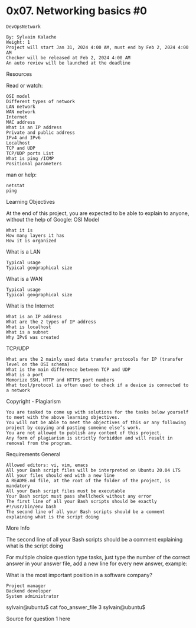 #  0x07. Networking basics #0
    DevOpsNetwork

    By: Sylvain Kalache
    Weight: 1
    Project will start Jan 31, 2024 4:00 AM, must end by Feb 2, 2024 4:00 AM
    Checker will be released at Feb 2, 2024 4:00 AM
    An auto review will be launched at the deadline

Resources

Read or watch:

    OSI model
    Different types of network
    LAN network
    WAN network
    Internet
    MAC address
    What is an IP address
    Private and public address
    IPv4 and IPv6
    Localhost
    TCP and UDP
    TCP/UDP ports List
    What is ping /ICMP
    Positional parameters

man or help:

    netstat
    ping

Learning Objectives

At the end of this project, you are expected to be able to explain to anyone, without the help of Google:
OSI Model

    What it is
    How many layers it has
    How it is organized

What is a LAN

    Typical usage
    Typical geographical size

What is a WAN

    Typical usage
    Typical geographical size

What is the Internet

    What is an IP address
    What are the 2 types of IP address
    What is localhost
    What is a subnet
    Why IPv6 was created

TCP/UDP

    What are the 2 mainly used data transfer protocols for IP (transfer level on the OSI schema)
    What is the main difference between TCP and UDP
    What is a port
    Memorize SSH, HTTP and HTTPS port numbers
    What tool/protocol is often used to check if a device is connected to a network

Copyright - Plagiarism

    You are tasked to come up with solutions for the tasks below yourself to meet with the above learning objectives.
    You will not be able to meet the objectives of this or any following project by copying and pasting someone else’s work.
    You are not allowed to publish any content of this project.
    Any form of plagiarism is strictly forbidden and will result in removal from the program.

Requirements
General

    Allowed editors: vi, vim, emacs
    All your Bash script files will be interpreted on Ubuntu 20.04 LTS
    All your files should end with a new line
    A README.md file, at the root of the folder of the project, is mandatory
    All your Bash script files must be executable
    Your Bash script must pass shellcheck without any error
    The first line of all your Bash scripts should be exactly #!/usr/bin/env bash
    The second line of all your Bash scripts should be a comment explaining what is the script doing

More Info

The second line of all your Bash scripts should be a comment explaining what is the script doing

For multiple choice question type tasks, just type the number of the correct answer in your answer file, add a new line for every new answer, example:

What is the most important position in a software company?

    Project manager
    Backend developer
    System administrator

sylvain@ubuntu$ cat foo_answer_file
3
sylvain@ubuntu$

Source for question 1 here

